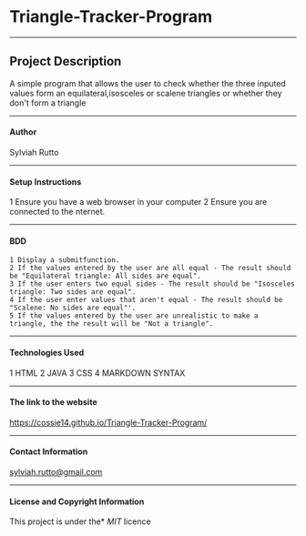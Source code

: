 # Triangle-Tracker-Program


---

## Project Description
A simple program that allows the user to check whether the three inputed values form an equilateral,isosceles or scalene triangles or whether they don't form a triangle


---


#### Author
Sylviah Rutto

----


#### Setup Instructions
1 Ensure you have a web browser in your computer
2 Ensure you are connected to the nternet.


---

#### BDD
    1 Display a submitfunction.
    2 If the values entered by the user are all equal - The result should be "Equilateral triangle: All sides are equal".
    3 If the user enters two equal sides - The result should be "Isosceles triangle: Two sides are equal".
    4 If the user enter values that aren't equal - The result should be "Scalene: No sides are equal"'.
    5 If the values entered by the user are unrealistic to make a triangle, the the result will be "Not a triangle".



---

#### Technologies Used
   1 HTML
   2 JAVA
   3 CSS
   4 MARKDOWN SYNTAX
   
----

#### The link to the website
https://cossie14.github.io/Triangle-Tracker-Program/



----

#### Contact Information
sylviah.rutto@gmail.com



---

#### License and Copyright Information
This project is under the* *MIT* licence
